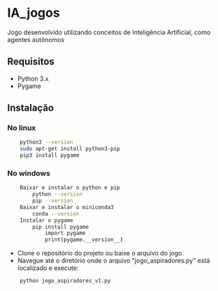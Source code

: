 # IA_jogos
Jogo desenvolvido utilizando conceitos de Inteligência Artificial, como agentes autônomos

## Requisitos
 - Python 3.x
 - Pygame
 
 
## Instalação

### No linux

```bash
	python3 --version
	sudo apt-get install python3-pip
	pip3 install pygame	
```

### No windows

```bash
	Baixar e instalar o python e pip
		python --version
		pip --version
	Baixar e instalar o miniconda3
		conda --version
	Instalar o pygame
		pip install pygame
			import pygame
			print(pygame.__version__)
```

- Clone o repositório do projeto ou baixe o arquivo do jogo
- Navegue até o diretório onde o arquivo "jogo_aspiradores.py" está localizado e execute:

```bash
	python jogo_aspiradores_v1.py
```

